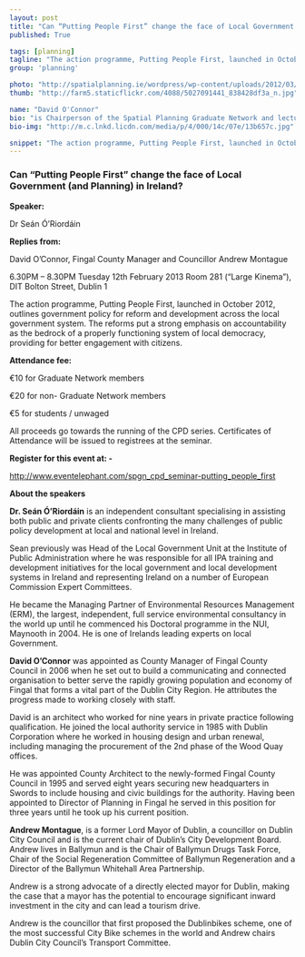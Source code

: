 ```yaml
---
layout: post
title: "Can “Putting People First” change the face of Local Government (and Planning) in Ireland?"
published: True

tags: [planning]
tagline: "The action programme, Putting People First, launched in October 2012."
group: 'planning'

photo: "http://spatialplanning.ie/wordpress/wp-content/uploads/2012/03/SPGN-6-1024x543.jpg"
thumb: "http://farm5.staticflickr.com/4088/5027091441_838428df3a_n.jpg"

name: "David O'Connor"
bio: "is Chairperson of the Spatial Planning Graduate Network and lectures in Transport and Urban Design at DIT Environment and Planning"
bio-img: "http://m.c.lnkd.licdn.com/media/p/4/000/14c/07e/13b657c.jpg"

snippet: "The action programme, Putting People First, launched in October 2012, outlines government policy for reform and development across the local government system."
---
```


### Can “Putting People First” change the face of Local Government (and Planning) in Ireland?
<!--<p class="subheader"><img src="http://spatialplanning.ie/wordpress/wp-content/uploads/2012/03/SPGN-6-1024x543.jpg" /></p>-->
**Speaker:**

Dr Seán Ó’Riordáin

**Replies from:**

David O’Connor, Fingal County Manager and Councillor Andrew Montague

6.30PM – 8.30PM Tuesday 12th February 2013 Room 281 (“Large Kinema”), DIT Bolton Street, Dublin 1

The action programme, Putting People First, launched in October 2012, outlines government policy for reform and development across the local government system. The reforms put a strong emphasis on accountability as the bedrock of a properly functioning system of local democracy, providing for better engagement with citizens.

**Attendance fee:**

€10 for Graduate Network members

€20 for non- Graduate Network members

€5 for students / unwaged

All proceeds go towards the running of the CPD series. Certificates of Attendance will be issued to registrees at the seminar.

**Register for this event at: -**

http://www.eventelephant.com/spgn_cpd_seminar-putting_people_first

**About the speakers**

**Dr. Seán Ó’Riordáin** is an independent consultant specialising in assisting both public and private clients confronting the many challenges of public policy development at local and national level in Ireland.

Sean previously was Head of the Local Government Unit at the Institute of Public Administration where he was responsible for all IPA training and development initiatives for the local government and local development systems in Ireland and representing Ireland on a number of European Commission Expert Committees.

He became the Managing Partner of Environmental Resources Management (ERM), the largest, independent, full service environmental consultancy in the world up until he commenced his Doctoral programme in the NUI, Maynooth in 2004. He is one of Irelands leading experts on local Government.

**David O’Connor** was appointed as County Manager of Fingal County Council in 2006 when he set out to build a communicating and connected organisation to better serve the rapidly growing population and economy of Fingal that forms a vital part of the Dublin City Region. He attributes the progress made to working closely with staff.

David is an architect who worked for nine years in private practice following qualification. He joined the local authority service in 1985 with Dublin Corporation where he worked in housing design and urban renewal, including managing the procurement of the 2nd phase of the Wood Quay offices.

He was appointed County Architect to the newly-formed Fingal County Council in 1995 and served eight years securing new headquarters in Swords to include housing and civic buildings for the authority. Having been appointed to Director of Planning in Fingal he served in this position for three years until he took up his current position.

**Andrew Montague**, is a former Lord Mayor of Dublin, a councillor on Dublin City Council and is the current chair of Dublin’s City Development Board. Andrew lives in Ballymun and is the Chair of Ballymun Drugs Task Force, Chair of the Social Regeneration Committee of Ballymun Regeneration and a Director of the Ballymun Whitehall Area Partnership.

Andrew is a strong advocate of a directly elected mayor for Dublin, making the case that a mayor has the potential to encourage significant inward investment in the city and can lead a tourism drive.

Andrew is the councillor that first proposed the Dublinbikes scheme, one of the most successful City Bike schemes in the world and Andrew chairs Dublin City Council’s Transport Committee.